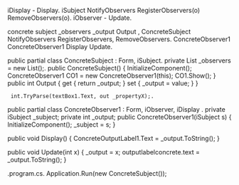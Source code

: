 iDisplay - Display.	
iSubject	NotifyObservers	RegisterObservers(o)	RemoveObservers(o).
iObserver - Update.	

concrete subject _observers _output Output , ConcreteSubject NotifyObservers RegisterObservers, RemoveObservers.
ConcreteObserver1 ConcreteObserver1 Display Update.

public partial class ConcreteSubject : Form, iSubject.
private List<iObserver> _observers = new List<iObserver>();.
public ConcreteSubject()
        {
            InitializeComponent();
            ConcreteObserver1 CO1 = new ConcreteObserver1(this);
            CO1.Show();
        }	
	public int Output
        {
            get
            {
                return _output;
            }
            set
            {
                _output = value;
            }
        }
	
	 int.TryParse(textBox1.Text, out _propertyX);.

public partial class ConcreteObserver1 : Form, iObserver, iDisplay .
private iSubject _subject;
private int _output;
public ConcreteObserver1(iSubject s)
        {
            InitializeComponent();
            _subject = s;
        }
	
public void Display()
        {
            ConcreteOutputLabel1.Text = _output.ToString();
        }	
	
public void Update(int x)
        {
            _output = x;
            outputlabelconcrete.text = _output.ToString();
        }	
	
.program.cs.
Application.Run(new ConcreteSubject());
	
